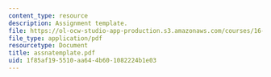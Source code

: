 ```yaml
---
content_type: resource
description: Assignment template.
file: https://ol-ocw-studio-app-production.s3.amazonaws.com/courses/16-810-engineering-design-and-rapid-prototyping-january-iap-2007/1f85af195510aa644b601082224b1e03_assnatemplate.pdf
file_type: application/pdf
resourcetype: Document
title: assnatemplate.pdf
uid: 1f85af19-5510-aa64-4b60-1082224b1e03
---
```

